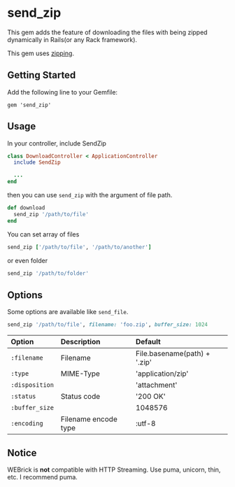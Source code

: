 send_zip
========

This gem adds the feature of downloading the files with being zipped dynamically in Rails(or any Rack framework).

This gem uses [zipping](https://github.com/nekojarashi/zipping).

Getting Started
--
Add the following line to your Gemfile:

    gem 'send_zip'

Usage
--
In your controller, include SendZip
```ruby
class DownloadController < ApplicationController
  include SendZip

  ...
end
```

then you can use `send_zip` with the argument of file path. 
```ruby
def download
  send_zip '/path/to/file'
end
```

You can set array of files
```ruby
send_zip ['/path/to/file', '/path/to/another']
```
or even folder
```ruby
send_zip '/path/to/folder'
```

Options
--

Some options are available like `send_file`.
```ruby
send_zip '/path/to/file', filename: 'foo.zip', buffer_size: 1024
```

| Option         | Description                     | Default                    |
|:---------------|:--------------------------------|:---------------------------|
| `:filename`    |Filename                         |File.basename(path) + '.zip'|
| `:type`        |MIME-Type                        |'application/zip'|
| `:disposition` |                                 |'attachment'     |
| `:status`      |Status code                      |'200 OK'|
| `:buffer_size` |                                 |1048576|
| `:encoding`    |Filename encode type             |:utf-8|

Notice
--
WEBrick is __not__ compatible with HTTP Streaming. Use puma, unicorn, thin, etc.
I recommend puma.



